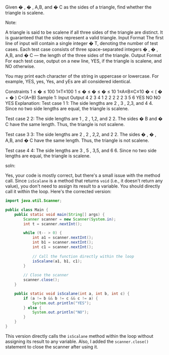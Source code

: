 Given 
�
,
�
,
A,B, and 
�
C as the sides of a triangle, find whether the triangle is scalene.

Note:

A triangle is said to be scalene if all three sides of the triangle are distinct.
It is guaranteed that the sides represent a valid triangle.
Input Format
The first line of input will contain a single integer 
�
T, denoting the number of test cases.
Each test case consists of three space-separated integers 
�
,
�
,
A,B, and 
�
C — the length of the three sides of the triangle.
Output Format
For each test case, output on a new line, YES, if the triangle is scalene, and NO otherwise.

You may print each character of the string in uppercase or lowercase. For example, YES, yes, Yes, and yEs are all considered identical.

Constraints
1
≤
�
≤
100
1≤T≤100
1
≤
�
≤
�
≤
�
≤
10
1≤A≤B≤C≤10
�
<
(
�
+
�
)
C<(A+B)
Sample 1:
Input
Output
4
2 3 4
1 2 2
2 2 2
3 5 6
YES
NO
NO
YES
Explanation:
Test case 
1
1: The side lengths are 
2
,
3
,
2,3, and 
4
4. Since no two side lengths are equal, the triangle is scalene.

Test case 
2
2: The side lengths are 
1
,
2
,
1,2, and 
2
2. The sides 
�
B and 
�
C have the same length. Thus, the triangle is not scalene.

Test case 
3
3: The side lengths are 
2
,
2
,
2,2, and 
2
2. The sides 
�
,
�
,
A,B, and 
�
C have the same length. Thus, the triangle is not scalene.

Test case 
4
4: The side lengths are 
3
,
5
,
3,5, and 
6
6. Since no two side lengths are equal, the triangle is scalene.




soln:

Yes, your code is mostly correct, but there's a small issue with the method call. Since `isScalane` is a method that returns `void` (i.e., it doesn't return any value), you don't need to assign its result to a variable. You should directly call it within the loop. Here's the corrected version:

```java
import java.util.Scanner;

public class Main {
    public static void main(String[] args) {
        Scanner scanner = new Scanner(System.in);
        int t = scanner.nextInt();

        while (t-- > 0) {
            int a1 = scanner.nextInt();
            int b1 = scanner.nextInt();
            int c1 = scanner.nextInt();
            
            // Call the function directly within the loop
            isScalane(a1, b1, c1);
        }
        
        // Close the scanner
        scanner.close();
    }

    public static void isScalane(int a, int b, int c) {
        if (a != b && b != c && c != a) {
            System.out.println("YES");
        } else {
            System.out.println("NO");
        }
    }
}
```

This version directly calls the `isScalane` method within the loop without assigning its result to any variable. Also, I added the `scanner.close()` statement to close the scanner after using it.